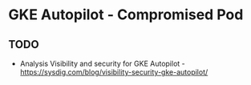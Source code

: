 # GKE Autopilot - Compromised Pod

## TODO

- Analysis Visibility and security for GKE Autopilot - https://sysdig.com/blog/visibility-security-gke-autopilot/
